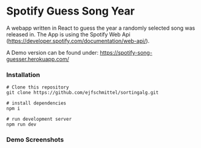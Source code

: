 ﻿# Spotify Guess Song Year

A webapp written in React to guess the year a randomly selected song was released in.
The App is using the Spotify Web Api (https://developer.spotify.com/documentation/web-api/).

A Demo version can be found under: https://spotify-song-guesser.herokuapp.com/

### Installation 

```
# Clone this repository
git clone https://github.com/ejfschmittel/sortingalg.git

# install dependencies
npm i

# run development server
npm run dev
```

### Demo Screenshots 
